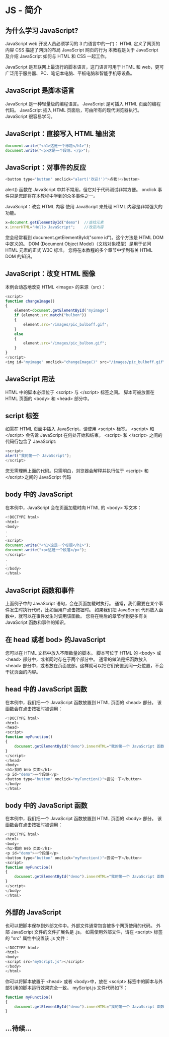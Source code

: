 # JS - 简介 

## 为什么学习 JavaScript?
JavaScript web 开发人员必须学习的 3 门语言中的一门：
HTML 定义了网页的内容
CSS 描述了网页的布局
JavaScript 网页的行为
本教程是关于 JavaScript 及介绍 JavaScript 如何与 HTML 和 CSS 一起工作。

JavaScript 是互联网上最流行的脚本语言，这门语言可用于 HTML 和 web，更可广泛用于服务器、PC、笔记本电脑、平板电脑和智能手机等设备。

## JavaScript 是脚本语言
JavaScript 是一种轻量级的编程语言。
JavaScript 是可插入 HTML 页面的编程代码。
JavaScript 插入 HTML 页面后，可由所有的现代浏览器执行。
JavaScript 很容易学习。


## JavaScript：直接写入 HTML 输出流
``` js
document.write("<h1>这是一个标题</h1>");
document.write("<p>这是一个段落。</p>");
```

## JavaScript：对事件的反应
``` js
<button type="button" onclick="alert('欢迎!')">点我!</button>
```
alert() 函数在 JavaScript 中并不常用，但它对于代码测试非常方便。
onclick 事件只是您即将在本教程中学到的众多事件之一。

JavaScript：改变 HTML 内容
使用 JavaScript 来处理 HTML 内容是非常强大的功能。
``` js
x=document.getElementById("demo")  //查找元素
x.innerHTML="Hello JavaScript";    //改变内容
```
您会经常看到 document.getElementById("some id")。这个方法是 HTML DOM 中定义的。
DOM (Document Object Model)（文档对象模型）是用于访问 HTML 元素的正式 W3C 标准。
您将在本教程的多个章节中学到有关 HTML DOM 的知识。

## JavaScript：改变 HTML 图像
本例会动态地改变 HTML \<image\> 的来源（src）：
``` js
<script>
function changeImage()
{
    element=document.getElementById('myimage')
    if (element.src.match("bulbon"))
    {
        element.src="/images/pic_bulboff.gif";
    }
    else
    {
        element.src="/images/pic_bulbon.gif";
    }
}
</script>
<img id="myimage" onclick="changeImage()" src="/images/pic_bulboff.gif" width="100" height="180">
```

## JavaScript 用法
HTML 中的脚本必须位于 \<script\> 与 \</script\> 标签之间。
脚本可被放置在 HTML 页面的 \<body\> 和 \<head\> 部分中。

## script 标签
如需在 HTML 页面中插入 JavaScript，请使用 \<script\> 标签。
\<script\> 和 \</script\> 会告诉 JavaScript 在何处开始和结束。
\<script\> 和 \</script\> 之间的代码行包含了 JavaScript:
``` js
<script>
alert("我的第一个 JavaScript");
</script>
```
您无需理解上面的代码。只需明白，浏览器会解释并执行位于 \<script\> 和 \</script\>之间的 JavaScript 代码 

## body 中的 JavaScript
在本例中，JavaScript 会在页面加载时向 HTML 的 \<body\> 写文本：
``` js
<!DOCTYPE html>
<html>
<body>
.
.
<script>
document.write("<h1>这是一个标题</h1>");
document.write("<p>这是一个段落</p>");
</script>
.
.
</body>
</html>
```

## JavaScript 函数和事件
上面例子中的 JavaScript 语句，会在页面加载时执行。
通常，我们需要在某个事件发生时执行代码，比如当用户点击按钮时。
如果我们把 JavaScript 代码放入函数中，就可以在事件发生时调用该函数。
您将在稍后的章节学到更多有关 JavaScript 函数和事件的知识。

## 在 head 或者 bod> 的JavaScript
您可以在 HTML 文档中放入不限数量的脚本。
脚本可位于 HTML 的 \<body\> 或 \<head\> 部分中，或者同时存在于两个部分中。
通常的做法是把函数放入 \<head\> 部分中，或者放在页面底部。这样就可以把它们安置到同一处位置，不会干扰页面的内容。
## head 中的 JavaScript 函数
在本例中，我们把一个 JavaScript 函数放置到 HTML 页面的 \<head\> 部分。
该函数会在点击按钮时被调用：
``` js
<!DOCTYPE html>
<html>
<head>
<script>
function myFunction()
{
    document.getElementById("demo").innerHTML="我的第一个 JavaScript 函数";
}
</script>
</head>
<body>
<h1>我的 Web 页面</h1>
<p id="demo">一个段落</p>
<button type="button" onclick="myFunction()">尝试一下</button>
</body>
</html>

```


## body 中的 JavaScript 函数
在本例中，我们把一个 JavaScript 函数放置到 HTML 页面的 \<body\> 部分。
该函数会在点击按钮时被调用：
``` js
<!DOCTYPE html>
<html>
<body>
<h1>我的 Web 页面</h1>
<p id="demo">一个段落</p>
<button type="button" onclick="myFunction()">尝试一下</button>
<script>
function myFunction()
{
    document.getElementById("demo").innerHTML="我的第一个 JavaScript 函数";
}
</script>
</body>
</html>
```
## 外部的 JavaScript
也可以把脚本保存到外部文件中。外部文件通常包含被多个网页使用的代码。
外部 JavaScript 文件的文件扩展名是 .js。
如需使用外部文件，请在 \<script\> 标签的 "src" 属性中设置该 .js 文件：
``` js
<!DOCTYPE html>
<html>
<body>
<script src="myScript.js"></script>
</body>
</html>

```

你可以将脚本放置于 \<head\> 或者 \<body\>中，放在 \<script\> 标签中的脚本与外部引用的脚本运行效果完全一致。
myScript.js 文件代码如下：
```js
function myFunction()
{
    document.getElementById("demo").innerHTML="我的第一个 JavaScript 函数";
}
```



## ...待续...

